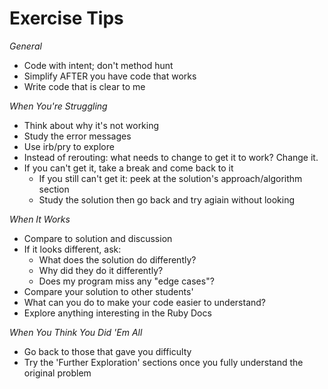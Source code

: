 # Exercise Tips

*General*
- Code with intent; don't method hunt
- Simplify AFTER you have code that works
- Write code that is clear to me

*When You're Struggling*
- Think about why it's not working
- Study the error messages
- Use irb/pry to explore
- Instead of rerouting: what needs to change to get it to work? Change it.
- If you can't get it, take a break and come back to it
  - If you still can't get it: peek at the solution's approach/algorithm section
  - Study the solution then go back and try agiain without looking

*When It Works*
- Compare to solution and discussion
- If it looks different, ask:
  - What does the solution do differently?
  - Why did they do it differently?
  - Does my program miss any "edge cases"? 
- Compare your solution to other students'
- What can you do to make your code easier to understand?
- Explore anything interesting in the Ruby Docs

*When You Think You Did 'Em All*
- Go back to those that gave you difficulty
- Try the 'Further Exploration' sections once you fully understand the original problem
